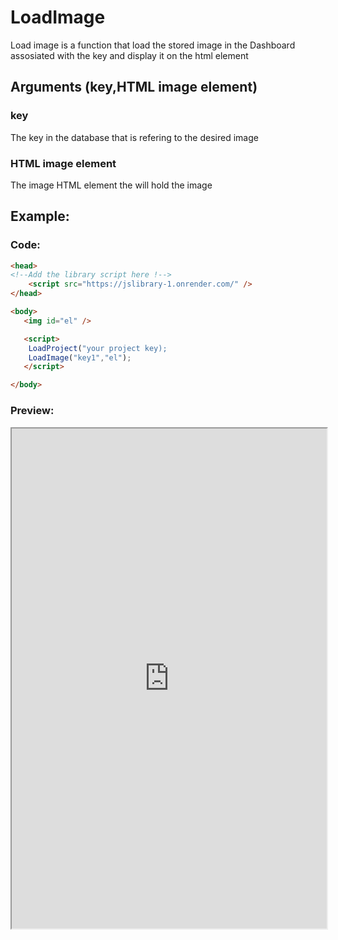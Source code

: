 # LoadImage
 Load image is a function that load the stored image in the Dashboard assosiated with the key and display it on the html element 
## Arguments (key,HTML image element)
### key 
The key in the database that is refering to the desired image
### HTML image element
The image HTML element the will hold the image

## Example:

### Code:
```html
<head>
<!--Add the library script here !-->
    <script src="https://jslibrary-1.onrender.com/" />
</head>

<body>
   <img id="el" />

   <script>
    LoadProject("your project key);
    LoadImage("key1","el");
   </script>

</body>
```

### Preview:
<iframe width="100%" height="800px" src="https://omaranbazna.github.io/Backend-Documentation-server/documentation/exampleProjects/c2example.html" ></iframe>
